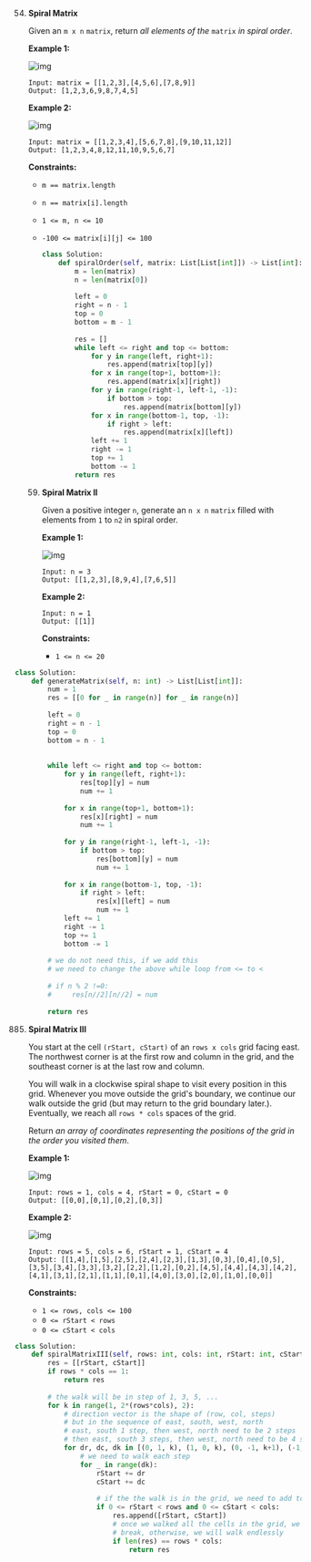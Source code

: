 54. **Spiral Matrix**

    Given an `m x n` `matrix`, return *all elements of the* `matrix` *in spiral order*.

     

    **Example 1:**

    ![img](https://assets.leetcode.com/uploads/2020/11/13/spiral1.jpg)

    ```
    Input: matrix = [[1,2,3],[4,5,6],[7,8,9]]
    Output: [1,2,3,6,9,8,7,4,5]
    ```

    **Example 2:**

    ![img](https://assets.leetcode.com/uploads/2020/11/13/spiral.jpg)

    ```
    Input: matrix = [[1,2,3,4],[5,6,7,8],[9,10,11,12]]
    Output: [1,2,3,4,8,12,11,10,9,5,6,7]
    ```

     

    **Constraints:**

    - `m == matrix.length`

    - `n == matrix[i].length`

    - `1 <= m, n <= 10`

    - `-100 <= matrix[i][j] <= 100`

      ```python
      class Solution:
          def spiralOrder(self, matrix: List[List[int]]) -> List[int]:
              m = len(matrix)
              n = len(matrix[0])
              
              left = 0
              right = n - 1
              top = 0
              bottom = m - 1
              
              res = []
              while left <= right and top <= bottom:
                  for y in range(left, right+1):
                      res.append(matrix[top][y])
                  for x in range(top+1, bottom+1):
                      res.append(matrix[x][right])
                  for y in range(right-1, left-1, -1):
                      if bottom > top:
                          res.append(matrix[bottom][y])
                  for x in range(bottom-1, top, -1):
                      if right > left:
                          res.append(matrix[x][left])
                  left += 1
                  right -= 1
                  top += 1
                  bottom -= 1
              return res
      ```

      

    59. **Spiral Matrix II**

        Given a positive integer `n`, generate an `n x n` `matrix` filled with elements from `1` to `n2` in spiral order.

         

        **Example 1:**

        ![img](https://assets.leetcode.com/uploads/2020/11/13/spiraln.jpg)

        ```
        Input: n = 3
        Output: [[1,2,3],[8,9,4],[7,6,5]]
        ```

        **Example 2:**

        ```
        Input: n = 1
        Output: [[1]]
        ```

         

        **Constraints:**

        - `1 <= n <= 20`

```python
class Solution:
    def generateMatrix(self, n: int) -> List[List[int]]:
        num = 1
        res = [[0 for _ in range(n)] for _ in range(n)]
        
        left = 0
        right = n - 1
        top = 0
        bottom = n - 1
        
        
        while left <= right and top <= bottom:
            for y in range(left, right+1):
                res[top][y] = num
                num += 1
            
            for x in range(top+1, bottom+1):
                res[x][right] = num
                num += 1
            
            for y in range(right-1, left-1, -1):
                if bottom > top:
                    res[bottom][y] = num
                    num += 1
            
            for x in range(bottom-1, top, -1):
                if right > left:
                    res[x][left] = num
                    num += 1
            left += 1
            right -= 1
            top += 1
            bottom -= 1
        
        # we do not need this, if we add this
        # we need to change the above while loop from <= to < 
        
        # if n % 2 !=0:
        #     res[n//2][n//2] = num
        
        return res
```

885. **Spiral Matrix III**

     You start at the cell `(rStart, cStart)` of an `rows x cols` grid facing east. The northwest corner is at the first row and column in the grid, and the southeast corner is at the last row and column.

     You will walk in a clockwise spiral shape to visit every position in this grid. Whenever you move outside the grid's boundary, we continue our walk outside the grid (but may return to the grid boundary later.). Eventually, we reach all `rows * cols` spaces of the grid.

     Return *an array of coordinates representing the positions of the grid in the order you visited them*.

      

     **Example 1:**

     ![img](https://s3-lc-upload.s3.amazonaws.com/uploads/2018/08/24/example_1.png)

     ```
     Input: rows = 1, cols = 4, rStart = 0, cStart = 0
     Output: [[0,0],[0,1],[0,2],[0,3]]
     ```

     **Example 2:**

     ![img](https://s3-lc-upload.s3.amazonaws.com/uploads/2018/08/24/example_2.png)

     ```
     Input: rows = 5, cols = 6, rStart = 1, cStart = 4
     Output: [[1,4],[1,5],[2,5],[2,4],[2,3],[1,3],[0,3],[0,4],[0,5],[3,5],[3,4],[3,3],[3,2],[2,2],[1,2],[0,2],[4,5],[4,4],[4,3],[4,2],[4,1],[3,1],[2,1],[1,1],[0,1],[4,0],[3,0],[2,0],[1,0],[0,0]]
     ```

      

     **Constraints:**

     - `1 <= rows, cols <= 100`
     - `0 <= rStart < rows`
     - `0 <= cStart < cols`

```python
class Solution:
    def spiralMatrixIII(self, rows: int, cols: int, rStart: int, cStart: int) -> List[List[int]]:
        res = [[rStart, cStart]]
        if rows * cols == 1:
            return res
        
        # the walk will be in step of 1, 3, 5, ...
        for k in range(1, 2*(rows*cols), 2):
            # direction vector is the shape of (row, col, steps)
            # but in the sequence of east, south, west, north
            # east, south 1 step, then west, north need to be 2 steps
            # then east, south 3 steps, then west, north need to be 4 steps, etc
            for dr, dc, dk in [(0, 1, k), (1, 0, k), (0, -1, k+1), (-1, 0, k+1)]:
                # we need to walk each step
                for _ in range(dk):
                    rStart += dr
                    cStart += dc
                    
                    # if the the walk is in the grid, we need to add to res
                    if 0 <= rStart < rows and 0 <= cStart < cols:
                        res.append([rStart, cStart])
                        # once we walked all the cells in the grid, we need to
                        # break, otherwise, we will walk endlessly
                        if len(res) == rows * cols:
                            return res
```

